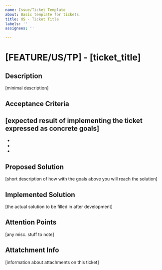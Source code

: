 ```yaml
---
name: Issue/Ticket Template
about: Basic template for tickets.
title: US - Ticket Title
labels: ''
assignees: ''

---
```


# [FEATURE/US/TP] - [ticket_title]
## Description
[minimal description]

## Acceptance Criteria
[expected result of implementing the ticket expressed as concrete goals]
- 
- 
- 
- 

## Proposed Solution
[short description of how with the goals above you will reach the solution]

## Implemented Solution
[the actual solution to be filled in after development]

## Attention Points
[any misc. stuff to note]

## Attatchment Info
[information about attachments on this ticket]
